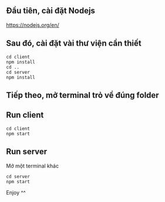 ## Đầu tiên, cài đặt Nodejs

https://nodejs.org/en/

## Sau đó, cài đặt vài thư viện cần thiết

```
cd client
npm install
cd ..
cd server
npm install
```

## Tiếp theo, mở terminal trỏ về đúng folder

## Run client

```
cd client
npm start
```

## Run server

Mở một terminal khác

```
cd server
npm start
```

Enjoy ^^
